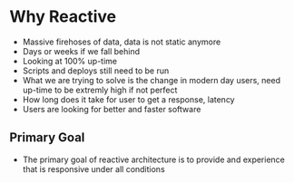 # Why Reactive
* Massive firehoses of data, data is not static anymore
* Days or weeks if we fall behind
* Looking at 100% up-time
* Scripts and deploys still need to be run
* What we are trying to solve is the change in modern day users, need up-time to be extremly high if not perfect
* How long does it take for user to get a response, latency
* Users are looking for better and faster software

## Primary Goal
* The primary goal of reactive architecture is to provide and experience that is responsive under all conditions
